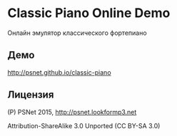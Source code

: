 Classic Piano Online Demo
===========

Онлайн эмулятор классического фортепиано

Демо
---

http://psnet.github.io/classic-piano

Лицензия
---

(P) PSNet 2015, http://psnet.lookformp3.net

Attribution-ShareAlike 3.0 Unported (CC BY-SA 3.0)
